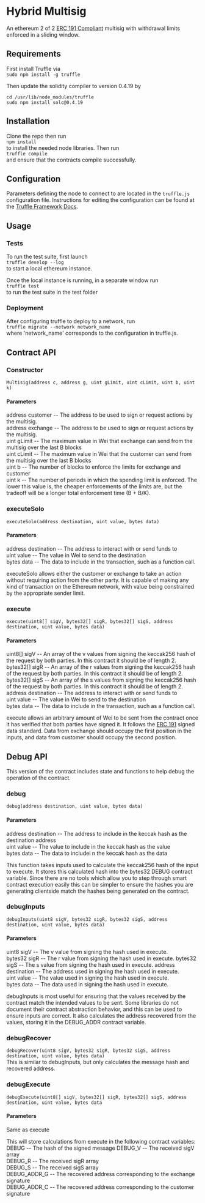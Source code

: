 # Hybrid Multisig
An ethereum 2 of 2 [ERC 191 Compliant](https://github.com/ethereum/EIPs/issues/191) multisig with withdrawal limits enforced in a sliding window.

## Requirements
First install Truffle via  
`sudo npm install -g truffle`

Then update the solidity compiler to version 0.4.19 by
```
cd /usr/lib/node_modules/truffle  
sudo npm install solc@0.4.19  
```

## Installation
Clone the repo then run  
`npm install`  
to install the needed node libraries.
Then run  
`truffle compile`  
and ensure that the contracts compile successfully.

## Configuration
Parameters defining the node to connect to are located in the `truffle.js` configuration file.  Instructions for editing the configuration can be found at the [Truffle Framework Docs](http://truffleframework.com/docs/advanced/configuration#networks).

## Usage
### Tests
To run the test suite, first launch  
`truffle develop --log`  
to start a local ethereum instance.  

Once the local instance is running, in a separate window run  
`truffle test`  
to run the test suite in the test folder

### Deployment
After configuring truffle to deploy to a network, run  
`truffle migrate --network network_name`  
where 'network_name' corresponds to the configuration in truffle.js. 

## Contract API
### Constructor
`Multisig(address c, address g, uint gLimit, uint cLimit, uint b, uint k)`  
#### Parameters
address customer -- The address to be used to sign or request actions by the multisig.  
address  exchange -- The address to be used to sign or request actions by the multisig.  
uint gLimit -- The maximum value in Wei that  exchange can send from the multisig over the last B blocks  
uint cLimit -- The maximum value in Wei that the customer can send from the multisig over the last B blocks  
uint b -- The number of blocks to enforce the limits for  exchange and customer  
uint k -- The number of periods in which the spending limit is enforced.  The lower this value is, the cheaper enforcements of the limits are, but the tradeoff will be a longer total enforcement time (B + B/K).  

### executeSolo
`executeSolo(address destination, uint value, bytes data)`  


#### Parameters
address destination -- The address to interact with or send funds to  
uint value -- The value in Wei to send to the destination  
bytes data -- The data to include in the transaction, such as a function call.  
  
executeSolo allows either the customer or  exchange to take an action without requiring action from the other party.  It is capable of making any kind of transaction on the Ethereum network, with value being constrained by the appropriate sender limit.  

### execute
`execute(uint8[] sigV, bytes32[] sigR, bytes32[] sigS, address destination, uint value, bytes data)`  
#### Parameters
uint8\[] sigV -- An array of the v values from signing the keccak256 hash of the request by both parties.  In this contract it should be of length 2.  
bytes32\[] sigR -- An array of the r values from signing the keccak256 hash of the request by both parties.  In this contract it should be of length 2.  
bytes32\[] sigS -- An array of the s values from signing the keccak256 hash of the request by both parties.  In this contract it should be of length 2.  
address destination -- The address to interact with or send funds to  
uint value -- The value in Wei to send to the destination  
bytes data -- The data to include in the transaction, such as a function call.  
  
execute allows an arbitrary amount of Wei to be sent from the contract once it has verified that both parties have signed it.  It follows the [ERC 191](https://github.com/ethereum/EIPs/issues/191) signed data standard.  Data from  exchange should occupy the first position in the inputs, and data from customer should occupy the second position.  

## Debug API
This version of the contract includes state and functions to help debug the operation of the contract.  

### debug
`debug(address destination, uint value, bytes data)`  
#### Parameters
address destination -- The address to include in the keccak hash as the destination address  
uint value -- The value to include in the keccak hash as the value  
bytes data -- The data to includei n the keccak hash as the data  

This function takes inputs used to calculate the keccak256 hash of the input to execute.  It stores this calculated hash into the bytes32 DEBUG contract variable.  Since there are no tools which allow you to step through smart contract execution easily this can be simpler to ensure the hashes you are generating clientside match the hashes being generated on the contract.  

### debugInputs
`debugInputs(uint8 sigV, bytes32 sigR, bytes32 sigS, address destination, uint value, bytes data)`  
#### Parameters
uint8 sigV -- The v value from signing the hash used in execute.  
bytes32 sigR -- The r value from signing the hash used in execute.
bytes32 sigS -- The s value from signing the hash used in execute.
address destination -- The address used in signing the hash used in execute.  
uint value -- The value used in signing the hash used in execute.  
bytes data -- The data used in signing the hash used in execute.  

debugInputs is most useful for ensuring that the values received by the contract match the intended values to be sent.  Some libraries do not document their contract abstraction behavior, and this can be used to ensure inputs are correct.  It also calculates the address recovered from the values, storing it in the DEBUG_ADDR contract variable.  

### debugRecover
`debugRecover(uint8 sigV, bytes32 sigR, bytes32 sigS, address destination, uint value, bytes data)`  
This is similar to debugInputs, but only calculates the message hash and recovered address.  

### debugExecute
`debugExecute(uint8[] sigV, bytes32[] sigR, bytes32[] sigS, address destination, uint value, bytes data`  
#### Parameters
Same as execute  
  
This will store calculations from execute in the following contract variables:  
DEBUG -- The hash of the signed message
DEBUG_V -- The received sigV array  
DEBUG_R -- The received sigR array  
DEBUG_S -- The received sigS array  
DEBUG_ADDR_G -- The recovered address corresponding to the exchange signature  
DEBUG_ADDR_C -- The recovered address corresponding to the customer signature
